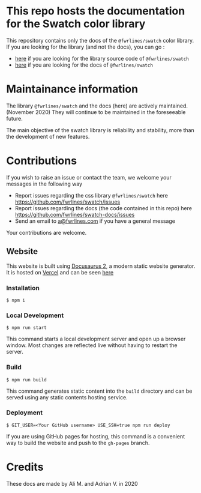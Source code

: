 # This repo hosts the documentation for the Swatch color library

This repository contains only the docs of the `@fwrlines/swatch` color library. If you are looking for the library (and not the docs), you can go :
+ [here](https://github.com/fwrlines/swatch) if you are looking for the library source code of `@fwrlines/swatch`
+ [here](https://swatch.dev) if you are looking for the docs of `@fwrlines/swatch`

# Maintainance information

The library `@fwrlines/swatch` and the docs (here) are actively maintained. (November 2020)
They will continue to be maintained in the foreseeable future.

The main objective of the swatch library is reliability and stability, more than the development of new features.


# Contributions

If you wish to raise an issue or contact the team, we welcome your messages in the following way
+ Report issues regarding the css library `@fwrlines/swatch` here https://github.com/fwrlines/swatch/issues
+ Report issues regarding the docs (the code contained in this repo) here https://github.com/fwrlines/swatch-docs/issues
+ Send an email to a@fwrlines.com if you have a general message

Your contributions are welcome.

## Website

This website is built using [Docusaurus 2](https://v2.docusaurus.io/), a modern static website generator. It is hosted on [Vercel](https://vercel.com) and can be seen [here](https://swatch.dev)

### Installation

```
$ npm i
```

### Local Development

```
$ npm run start
```

This command starts a local development server and open up a browser window. Most changes are reflected live without having to restart the server.

### Build

```
$ npm run build
```

This command generates static content into the `build` directory and can be served using any static contents hosting service.

### Deployment

```
$ GIT_USER=<Your GitHub username> USE_SSH=true npm run deploy
```

If you are using GitHub pages for hosting, this command is a convenient way to build the website and push to the `gh-pages` branch.

# Credits

These docs are made by Ali M. and Adrian V. in 2020
